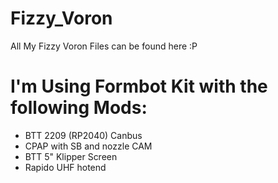 # Fizzy_Voron
All My Fizzy Voron Files can be found here :P

# I'm Using Formbot Kit with the following Mods:

- BTT 2209 (RP2040) Canbus
- CPAP with SB and nozzle CAM
- BTT 5" Klipper Screen
- Rapido UHF hotend


